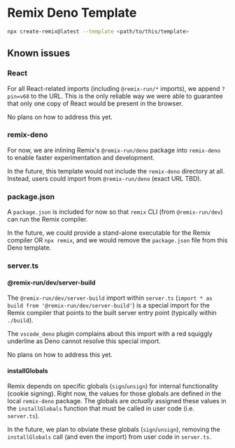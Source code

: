 # Remix Deno Template

```sh
npx create-remix@latest --template <path/to/this/template>
```

## Known issues

### React

For all React-related imports (including `@remix-run/*` imports), we append `?pin=v68` to the URL.
This is the only reliable way we were able to guarantee that only one copy of React would be present in the browser.

No plans on how to address this yet.

### remix-deno

For now, we are inlining Remix's `@remix-run/deno` package into `remix-deno` to enable faster experimentation and development.

In the future, this template would not include the `remix-deno` directory at all.
Instead, users could import from `@remix-run/deno` (exact URL TBD).

### package.json

A `package.json` is included for now so that `remix` CLI (from `@remix-run/dev`) can run the Remix compiler.

In the future, we could provide a stand-alone executable for the Remix compiler OR `npx remix`, and we would remove the `package.json` file from this Deno template.

### server.ts

#### @remix-run/dev/server-build

The `@remix-run/dev/server-build` import within `server.ts` (`import * as build from '@remix-run/dev/server-build'`) is a special import for the Remix compiler that points to the built server entry point (typically within `./build`).

The `vscode_deno` plugin complains about this import with a red squiggly underline as Deno cannot resolve this special import.

No plans on how to address this yet.

#### installGlobals

Remix depends on specific globals (`sign`/`unsign`) for internal functionality (cookie signing).
Right now, the values for those globals are defined in the local `remix-deno` package.
The globals are _actually_ assigned these values in the `installGlobals` function that must be called in user code (i.e. `server.ts`).

In the future, we plan to obviate these globals (`sign`/`unsign`), removing the `installGlobals` call (and even the import) from user code in `server.ts`.
